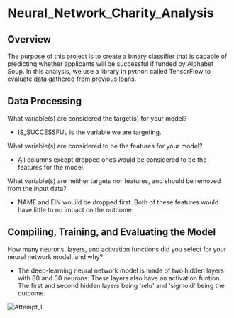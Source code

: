 # Neural_Network_Charity_Analysis

## Overview
The purpose of this project is to create a binary classifier that is capable of predicting whether applicants will be successful if funded by Alphabet Soup. In this analysis, we use a library in python called TensorFlow to evaluate data gathered from previous loans.

## Data Processing
What variable(s) are considered the target(s) for your model?
- IS_SUCCESSFUL is the variable we are targeting. 

What variable(s) are considered to be the features for your model?
- All columns except dropped ones would be considered to be the features for the model. 

What variable(s) are neither targets nor features, and should be removed from the input data? 
- NAME and EIN wouild be dropped first. Both of these features would have little to no impact on the outcome. 

## Compiling, Training, and Evaluating the Model
How many neurons, layers, and activation functions did you select for your neural network model, and why?
- The deep-learning neural network model is made of two hidden layers with 80 and 30 neurons. These layers also have an activation funtion. The first and second hidden layers being 'relu' and 'sigmoid' being the outcome.

![Attempt_1](https://user-images.githubusercontent.com/80054925/126931487-4b3bf4f6-97f1-4ccf-b172-4d2953c05eb7.png)
